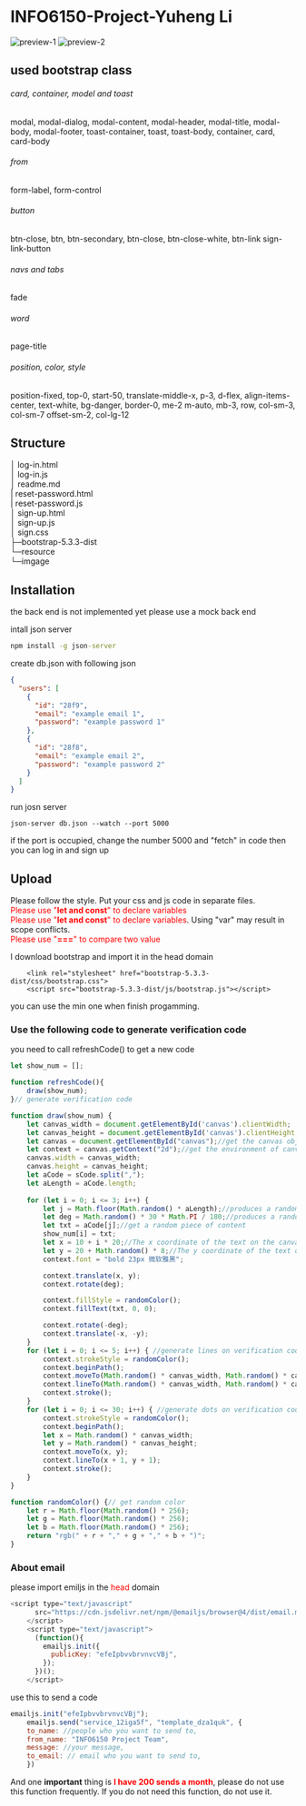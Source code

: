 # INFO6150-Project-Yuheng Li

![preview-1](resource/preview-1.png "preview-1")
![preview-2](resource/preview-2.png "preview-2")

## used bootstrap class
###### card, container, model and toast
modal, modal-dialog, modal-content, modal-header, modal-title, modal-body, modal-footer, toast-container, toast, toast-body, container, card, card-body
###### from
form-label,  form-control
###### button
btn-close,  btn, btn-secondary, btn-close, btn-close-white, btn-link sign-link-button
###### navs and tabs
fade
###### word
page-title
###### position, color, style
position-fixed, top-0, start-50, translate-middle-x, p-3, d-flex, align-items-center, text-white, bg-danger, border-0, me-2 m-auto, mb-3, row, col-sm-3, col-sm-7 offset-sm-2, col-lg-12


## Structure

│  log-in.html<br>
│  log-in.js<br>
│  readme.md<br>
|  reset-password.html<br>
|  reset-password.js<br>
│  sign-up.html<br>
│  sign-up.js<br>
│  sign.css<br>
├─bootstrap-5.3.3-dist<br>
└─resource<br>
    └─imgage



## Installation
the back end  is not implemented yet
please use a mock back end

intall json server
``` cmd
npm install -g json-server
```

create db.json with following json
``` json
{  
  "users": [  
    {  
      "id": "28f9",  
      "email": "example email 1",  
      "password": "example password 1"  
    },  
    {  
      "id": "28f8",  
      "email": "example email 2",  
      "password": "example password 2" 
    }
  ]  
}
```

run josn server
```
json-server db.json --watch --port 5000
```

if the port is occupied, change the number 5000 and "fetch" in code
then you can log in and sign up
## Upload
Please follow the style.
Put your css and js code in separate files.<br>
<font color=red>Please use "**let and const**" to declare variables</font><br>
<font color=red>Please use "**let and const**" to declare variables</font>. Using "var" may result in scope conflicts.<br>
<font color=red>Please use "**\=\=\=**" to compare two value</font><br>


I download bootstrap and import it in the head domain
```
    <link rel="stylesheet" href="bootstrap-5.3.3-dist/css/bootstrap.css">
    <script src="bootstrap-5.3.3-dist/js/bootstrap.js"></script>
```
you can use the min one when finish progamming.
### Use the following code to generate verification code
you need to call refreshCode() to get a new code
``` javascript
let show_num = [];

function refreshCode(){
    draw(show_num);   
}// generate verification code

function draw(show_num) {
    let canvas_width = document.getElementById('canvas').clientWidth;
    let canvas_height = document.getElementById('canvas').clientHeight;
    let canvas = document.getElementById("canvas");//get the canvas object, the actor
    let context = canvas.getContext("2d");//get the environment of canvas drawing and the stage of actors performing
    canvas.width = canvas_width;
    canvas.height = canvas_height;
    let aCode = sCode.split(",");
    let aLength = aCode.length;
        
    for (let i = 0; i <= 3; i++) {
        let j = Math.floor(Math.random() * aLength);//produces a random radian between 0 and aLength
        let deg = Math.random() * 30 * Math.PI / 180;//produces a random radian between 0 and 30
        let txt = aCode[j];//get a random piece of content
        show_num[i] = txt;
        let x = 10 + i * 20;//The x coordinate of the text on the canvas
        let y = 20 + Math.random() * 8;//The y coordinate of the text on the canvas
        context.font = "bold 23px 微软雅黑";

        context.translate(x, y);
        context.rotate(deg);

        context.fillStyle = randomColor();
        context.fillText(txt, 0, 0);

        context.rotate(-deg);
        context.translate(-x, -y);
    }
    for (let i = 0; i <= 5; i++) { //generate lines on verification code
        context.strokeStyle = randomColor();
        context.beginPath();
        context.moveTo(Math.random() * canvas_width, Math.random() * canvas_height);
        context.lineTo(Math.random() * canvas_width, Math.random() * canvas_height);
        context.stroke();
    }
    for (let i = 0; i <= 30; i++) { //generate dots on verification code
        context.strokeStyle = randomColor();
        context.beginPath();
        let x = Math.random() * canvas_width;
        let y = Math.random() * canvas_height;
        context.moveTo(x, y);
        context.lineTo(x + 1, y + 1);
        context.stroke();
    }
}

function randomColor() {// get random color
    let r = Math.floor(Math.random() * 256);
    let g = Math.floor(Math.random() * 256);
    let b = Math.floor(Math.random() * 256);
    return "rgb(" + r + "," + g + "," + b + ")";
}
```

### About email

please import emiljs in the <font color=red>head</font> domain

``` javascript
<script type="text/javascript"
      src="https://cdn.jsdelivr.net/npm/@emailjs/browser@4/dist/email.min.js">
    </script>
    <script type="text/javascript">
      (function(){
        emailjs.init({
          publicKey: "efeIpbvvbrvnvcVBj",
        });
      })();
    </script>
```

use this to send a code

``` javascript
emailjs.init("efeIpbvvbrvnvcVBj");
    emailjs.send("service_12iga5f", "template_dza1quk", {
    to_name: //people who you want to send to,
    from_name: "INFO6150 Project Team",
	message: //your message,
    to_email: // email who you want to send to,
    })
```

And one **important** thing is <font color=red>**I have 200 sends a month**</font>, please do not use this function frequently. If you do not need this function, do not use it.